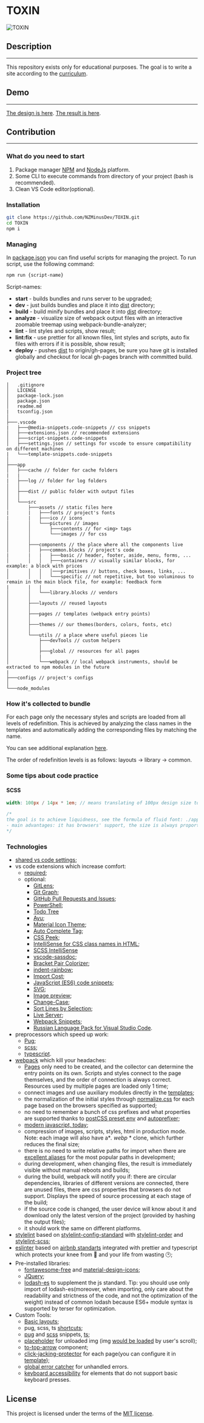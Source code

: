 # TOXIN

![TOXIN](./app/src/assets/ico/favicon.ico)

## Description

---

This repository exists only for educational purposes. The goal is to write a site according to the [curriculum](https://en.metalamp.io/).

## Demo

---

[The design is here](https://www.figma.com/file/MumYcKVk9RkKZEG6dR5E3A/).
[The result is here](https://nzminusdev.github.io/TOXIN/).

## Contribution

---

### What do you need to start

1. Package manager [NPM](https://www.npmjs.com/) and [NodeJs](https://nodejs.org/en/) platform.
2. Some CLI to execute commands from directory of your project (bash is recommended).
3. Clean VS Code editor(optional).

### Installation

```bash
git clone https://github.com/NZMinusDev/TOXIN.git
cd TOXIN
npm i
```

### Managing

In [package.json](./package.json) you can find useful scripts for managing the project. To run script, use the following command:

```bash
npm run {script-name}
```

Script-names:

- **start** - builds bundles and runs server to be upgraded;
- **dev** - just builds bundles and place it into [dist](./app/dist) directory;
- **build** - build minify bundles and place it into [dist](./app/dist) directory;
- **analyze** - visualize size of webpack output files with an interactive zoomable treemap using webpack-bundle-analyzer;
- **lint** - lint styles and scripts, show result;
- **lint:fix** - use prettier for all known files, lint styles and scripts, auto fix files with errors if it is possible, show result;
- **deploy** - pushes [dist](./app/dist/) to origin/gh-pages, be sure you have git is installed globally and checkout for local gh-pages branch with committed build.

### Project tree

```tree
│   .gitignore
│   LICENSE
│   package-lock.json
│   package.json
│   readme.md
|   tsconfig.json
│
├───.vscode
|   ├───@media-snippets.code-snippets // css snippets
│   ├───extensions.json // recommended extensions
│   ├───script-snippets.code-snippets
│   ├───settings.json // settings for vscode to ensure compatibility on different machines
|   └───template-snippets.code-snippets
│
├───app
│   ├───cache // folder for cache folders
|   |
|   ├───log // folder for log folders
│   │
│   ├───dist // public folder with output files
│   │
│   └───src
│       ├───assets // static files here
|       |   ├───fonts // project's fonts
|       |   ├───ico // icons
│       │   └───pictures // images
│       │       ├───contents // for <img> tags
│       │       └───images // for css
│       │
│       ├───components // the place where all the components live
│       │   ├───common.blocks // project's code
|       |   |   ├───basic // header, footer, aside, menu, forms, ...
│       │   │   ├───containers // visually similar blocks, for example: a block with prices
│       │   │   │───primitives // buttons, check boxes, links, ...
│       │   │   └───specific // not repetitive, but too voluminous to remain in the main block file, for example: feedback form
|       |   |
│       │   └───library.blocks // vendors
│       │
│       ├───layouts // reused layouts
│       │
│       ├───pages // templates (webpack entry points)
│       │
│       ├───themes // our themes(borders, colors, fonts, etc)
│       │
│       └───utils // a place where useful pieces lie
│           ├───devTools // custom helpers
│           │
│           ├───global // resources for all pages
│           |
│           └───webpack // local webpack instruments, should be extracted to npm modules in the future
|
├───configs // project's configs
│
└───node_modules
```

### How it's collected to bundle

For each page only the necessary styles and scripts are loaded from all levels of redefinition. This is achieved by analyzing the class names in the templates and automatically adding the corresponding files by matching the name.

You can see additional explanation [here](https://en.bem.info/methodology/redefinition-levels/).

The order of redefinition levels is as follows: layouts -> library -> common.

### Some tips about code practice

#### SCSS

```scss
width: 100px / 14px * 1em; // means translating of 100px design size to em value, where 14px is size of font for this selector

/*
the goal is to achieve liquidness, see the formula of fluid font: ./app/src/utils/devTools/styles/mixins.scss
- main advantages: it has browsers' support, the size is always proportional to the neighboring content, the size is fluid
*/
```

### Technologies

- [shared vs code settings](./.vscode/settings.json);
- vs code extensions which increase comfort:
  - [required](./.vscode/extensions.json);
  - optional:
    - [GitLens](https://marketplace.visualstudio.com/items?itemName=eamodio.gitlens);
    - [Git Graph](https://marketplace.visualstudio.com/items?itemName=mhutchie.git-graph);
    - [GitHub Pull Requests and Issues](https://marketplace.visualstudio.com/items?itemName=GitHub.vscode-pull-request-github);
    - [PowerShell](https://marketplace.visualstudio.com/items?itemName=ms-vscode.PowerShell);
    - [Todo Tree](https://marketplace.visualstudio.com/items?itemName=Gruntfuggly.todo-tree)
    - [Ayu](https://marketplace.visualstudio.com/items?itemName=teabyii.ayu);
    - [Material Icon Theme](https://marketplace.visualstudio.com/items?itemName=PKief.material-icon-theme);
    - [Auto Complete Tag](https://marketplace.visualstudio.com/items?itemName=formulahendry.auto-complete-tag);
    - [CSS Peek](https://marketplace.visualstudio.com/items?itemName=pranaygp.vscode-css-peek);
    - [IntelliSense for CSS class names in HTML](https://marketplace.visualstudio.com/items?itemName=Zignd.html-css-class-completion);
    - [SCSS IntelliSense](https://marketplace.visualstudio.com/items?itemName=mrmlnc.vscode-scss)
    - [vscode-sassdoc](https://marketplace.visualstudio.com/items?itemName=rafikis75.vscode-sassdoc);
    - [Bracket Pair Colorizer](https://marketplace.visualstudio.com/items?itemName=CoenraadS.bracket-pair-colorizer);
    - [indent-rainbow](https://marketplace.visualstudio.com/items?itemName=oderwat.indent-rainbow);
    - [Import Cost](https://marketplace.visualstudio.com/items?itemName=wix.vscode-import-cost);
    - [JavaScript (ES6) code snippets](https://marketplace.visualstudio.com/items?itemName=xabikos.JavaScriptSnippets);
    - [SVG](https://marketplace.visualstudio.com/items?itemName=jock.svg);
    - [Image preview](https://marketplace.visualstudio.com/items?itemName=kisstkondoros.vscode-gutter-preview);
    - [Change-Case](https://marketplace.visualstudio.com/items?itemName=wmaurer.change-case);
    - [Sort Lines by Selection](https://marketplace.visualstudio.com/items?itemName=earshinov.sort-lines-by-selection);
    - [Live Server](https://marketplace.visualstudio.com/items?itemName=ritwickdey.LiveServer);
    - [Webpack Snippets](https://marketplace.visualstudio.com/items?itemName=gogocrow.webpack-snippets);
    - [Russian Language Pack for Visual Studio Code](https://marketplace.visualstudio.com/items?itemName=MS-CEINTL.vscode-language-pack-ru).
- preprocessors which speed up work:
  - [Pug](https://pugjs.org/api/getting-started.html);
  - [scss](https://sass-lang.com/);
  - [typescript](https://www.typescriptlang.org/).
- [webpack](https://v4.webpack.js.org/concepts/) which kill your headaches:
  - [Pages](./app/src/pages/) only need to be created, and the collector can determine the entry points on its own. Scripts and styles connect to the page themselves, and the order of connection is always correct. Resources used by multiple pages are loaded only 1 time;
  - connect images and use auxiliary modules directly in the [templates](./app/src/pages/cards/cards.pug);
  - the normalization of the initial styles through [normalize.css](https://necolas.github.io/normalize.css/) for each page based on the browsers specified as supported;
  - no need to remember a bunch of css prefixes and what properties are supported thanks to [postCSS preset env](https://github.com/csstools/postcss-preset-env) and [autoprefixer](https://www.npmjs.com/package/autoprefixer);
  - [modern javascript, today](https://babeljs.io/);
  - compression of images, scripts, styles, html in production mode. Note: each image will also have a\*_. webp_ \* clone, which further reduces the final size;
  - there is no need to write relative paths for import when there are [excellent aliases](./configs/webpack.config.js) for the most popular paths in development;
  - during development, when changing files, the result is immediately visible without manual reboots and builds;
  - during the build, webpack will notify you if: there are circular dependencies, libraries of different versions are connected, there are unused files, there are css properties that browsers do not support. Displays the speed of source processing at each stage of the build;
  - if the source code is changed, the user device will know about it and download only the latest version of the project (provided by hashing the output files);
  - it should work the same on different platforms.
- [stylelint](https://stylelint.io/) based on [stylelint-config-standard](https://github.com/stylelint/stylelint-config-standard) with [stylelint-order](https://github.com/hudochenkov/stylelint-order) and [stylelint-scss](https://github.com/kristerkari/stylelint-scss);
- [eslinter](https://eslint.org/) based on [airbnb standarts](https://github.com/airbnb/javascript) integrated with prettier and typescript which protects your knee from :gun: and your life from wasting :clock2:;
- Pre-installed libraries:
  - [fontawesome-free](https://fontawesome.com/) and [material-design-icons](https://github.com/google/material-design-icons);
  - [JQuery](https://jquery.com/);
  - [lodash-es](https://lodash.com/) to supplement the js standard. Tip: you should use only import of lodash-es(moreover, when importing, only care about the readability and strictness of the code, and not the optimization of the weight) instead of common lodash because ES6+ module syntax is supported by terser for optimization.
- Custom Tools:
  - [Basic layouts](./app/src/layouts/);
  - pug, scss, ts [shortcuts](./app/src/utils/devTools/);
  - [pug](<(./.vscode/template-snippets.code-snippets)>) and [scss](<(./.vscode/@media-snippets.code-snippets)>) snippets, [ts](<(./.vscode/script-snippets.code-snippets)>);
  - [placeholder](./app/src/assets/pictures/images/placeholders/lazy-loading-placeholder.svg) for unloaded img (img [would be loaded](./app/src/utils/global/modules/scripts/assets-lazy-loading.ts) by user's scroll);
  - [to-top-arrow](./app/src/components/common.blocks/specific/to-top-arrow/) component;
  - [click-jacking-protector](./app/src/components/common.blocks/specific/click-jacking-protector/) for each page(you can configure it in [template](./app/src/layouts/basic/main-layout/main-layout.pug));
  - [global error catcher](./app/src/utils/global/modules/scripts/unhandledrejection.ts) for unhandled errors.
  - [keyboard accessibility](./app/src/utils/global/modules/scripts/keyboardAccessibility.ts) for elements that do not support basic keyboard presses.

## License

This project is licensed under the terms of the [MIT license](LICENSE).
